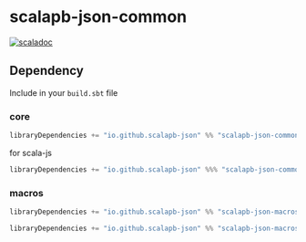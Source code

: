 # scalapb-json-common
[![scaladoc](https://javadoc-badge.appspot.com/io.github.scalapb-json/scalapb-json-common_2.12.svg?label=scaladoc)](https://javadoc-badge.appspot.com/io.github.scalapb-json/scalapb-json-common_2.12/scalapb_json/index.html?javadocio=true)

## Dependency

Include in your `build.sbt` file

### core

```scala
libraryDependencies += "io.github.scalapb-json" %% "scalapb-json-common" % "0.7.0"
```

for scala-js

```scala
libraryDependencies += "io.github.scalapb-json" %%% "scalapb-json-common" % "0.7.0"
```

### macros

```scala
libraryDependencies += "io.github.scalapb-json" %% "scalapb-json-macros" % "0.7.0"
```

```scala
libraryDependencies += "io.github.scalapb-json" %% "scalapb-json-macros-java" % "0.7.0"
```

